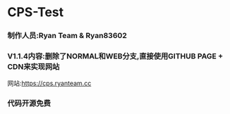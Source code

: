 # CPS-Test

### 制作人员:Ryan Team & Ryan83602

### V1.1.4内容:删除了NORMAL和WEB分支,直接使用GITHUB PAGE + CDN来实现网站
网站:https://cps.ryanteam.cc

### 代码开源免费
